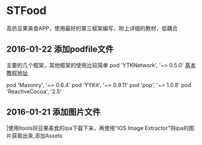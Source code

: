 # STFood
高仿豆果美食APP，使用最好的第三框架编写，附上详细的教材，低耦合
## 2016-01-22 添加podfile文件
主要的几个框架，其他框架的使用比较简单
pod 'YTKNetwork', '~> 0.5.0' [基本教程地址](https://github.com/yuantiku/YTKNetwork/blob/master/BasicGuide.md)<br/>

pod 'Masonry', '~> 0.6.4'
pod 'YYKit', '~> 0.9.11'
pod 'pop', '~> 1.0.8'
pod 'ReactiveCocoa', '2.5'

## 2016-01-21 添加图片文件
  |使用itools将豆果美食的ipa下载下来，再使用“iOS Image Extractor"将ipa的图片获取出来,添加Assets
